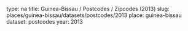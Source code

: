 type: na
title: Guinea-Bissau / Postcodes / Zipcodes (2013)
slug: places/guinea-bissau/datasets/postcodes/2013
place: guinea-bissau
dataset: postcodes
year: 2013
